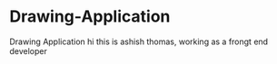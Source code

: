 # Drawing-Application
Drawing Application
hi this is ashish thomas, working as a frongt end developer
